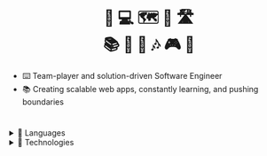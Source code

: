 <h1 align="center">📸 💻 🗺️ 🌊 🛣️<br> 📚 🎹 🎸 🎶 🎮 🚀</h1>

- ⌨️ Team-player and solution-driven Software Engineer
- 📚 Creating scalable web apps, constantly learning, and pushing boundaries

<h1></h1>

<details>
<summary>📜 Languages</summary>

![Python](https://img.shields.io/badge/-Python-000?&logo=Python)
![JavaScript](https://img.shields.io/badge/-JavaScript-000?&logo=JavaScript)
![TypeScript](https://img.shields.io/badge/-TypeScript-000?&logo=TypeScript)
![Go](https://img.shields.io/badge/-Go-000?&logo=Go)
![Dart](https://img.shields.io/badge/-dart-000?&logo=dart&logoColor=0175C2)
![SQL](https://img.shields.io/badge/-SQL-000?&logo=MySQL)

</details>

<details>
  <summary>🧪 Technologies</summary>

#### Frontend

![ReactJS](https://img.shields.io/badge/-React.js-000?&logo=React)
![Boostrap](https://img.shields.io/badge/-Boostrap-000?&logo=bootstrap)
![less](https://img.shields.io/badge/-less-000?&logo=less&logoColor=16537e)
![tailwindcss](https://img.shields.io/badge/-tailwindcss-000?&logo=tailwindcss)
![Material-UI](https://img.shields.io/badge/-MaterialUI-000?&logo=mui)
![Jest](https://img.shields.io/badge/-jest-000?&logo=jest&logoColor=cc0000)
![Testing Library](https://img.shields.io/badge/-TestingLibrary-000?&logo=testinglibrary)

#### Backend

![Django](https://img.shields.io/badge/-Django-000?&logo=django&logoColor=4CAF50)
![Node.js](https://img.shields.io/badge/-Node.js-000?&logo=node.js)
![Express](https://img.shields.io/badge/-Express-000?&logo=express)
![Nextjs](https://img.shields.io/badge/-nextdotjs-000?&logo=nextdotjs&logoColor=FFFFFF)
![FastAPI](https://img.shields.io/badge/-fastapi-000?&logo=fastapi&logoColor=009688)
![Laravel](https://img.shields.io/badge/-Laravel-000?&logo=laravel)

#### Mobile Development

![Flutter](https://img.shields.io/badge/-Flutter-000?&logo=flutter&logoColor=40C4FF)
![Swift](https://img.shields.io/badge/-swift-000?&logo=swift&logoColor=F05138)
![Kotlin](https://img.shields.io/badge/-kotlin-000?&logo=kotlin&logoColor=F28D35)

#### Layout and Design

![Figma](https://img.shields.io/badge/-Figma-000?&logo=figma)
![Adobe Photoshop](https://img.shields.io/badge/-Adobe%20Photoshop-000?&logo=adobephotoshop)
![Adobe Premiere](https://img.shields.io/badge/-Adobe%20Premiere-000?&logo=adobepremierepro)

#### Productivity Tools and Services

![AWS](https://img.shields.io/badge/-AWS-000?&logo=Amazon&logoColor=F90)
![Linux](https://img.shields.io/badge/-Linux-000?&logo=Linux)
![TMUX](https://img.shields.io/badge/-tmux-000?&logo=tmux)
![Docker](https://img.shields.io/badge/-Docker-000?&logo=Docker)
![CircleCI](https://img.shields.io/badge/-circleci-000?&logo=circleci&logoColor=0066ff)
![WordPress](https://img.shields.io/badge/-WordPress-000?&logo=Wordpress)
![Celery](https://img.shields.io/badge/-Celery-000?&logo=Celery&logoColor=38761d)
![Redis](https://img.shields.io/badge/-Redis-000?&logo=Redis)

#### Database-related

![PostgreSQL](https://img.shields.io/badge/-PostgreSQL-000?&logo=postgresql)
![Prisma](https://img.shields.io/badge/-Prisma-000?&logo=prisma)
![MySQL](https://img.shields.io/badge/-MySQL-000?&logo=mysql)
![SQlite](https://img.shields.io/badge/-SQlite-000?&logo=sqlite&logoColor=3d85c6)

#### API Integrations

![G Cash](https://img.shields.io/badge/-🔗Gcash-0066ff)
![Pandago](https://img.shields.io/badge/-🔗Pandago-f202bd)
![Grab](https://img.shields.io/badge/-🔗Grab-00B140)
![BDO](https://img.shields.io/badge/-🔗BDO-0033A0)

</details>
